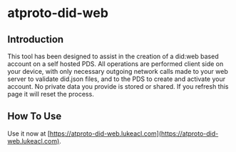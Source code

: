 # atproto-did-web

## Introduction

This tool has been designed to assist in the creation of a did:web based account on
a self hosted PDS. All operations are performed client side on your device, with only
necessary outgoing network calls made to your web server to validate did.json files,
and to the PDS to create and activate your account. No private data you provide is
stored or shared. If you refresh this page it will reset the process.

## How To Use

Use it now at [https://atproto-did-web.lukeacl.com](https://atproto-did-web.lukeacl.com).
